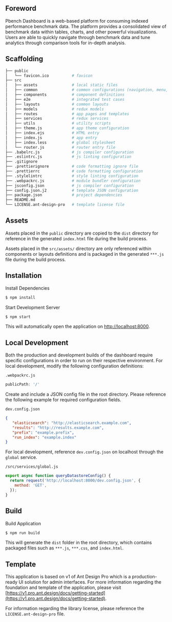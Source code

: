 ## Foreword

Pbench Dashboard is a web-based platform for consuming indexed performance benchmark data. The platform provides a consolidated view of benchmark data within tables, charts, and other powerful visualizations. Users are able to quickly navigate through benchmark data and tune analytics through comparison tools for in-depth analysis.

## Scaffolding

```bash
├── public
│   └── favicon.ico          # favicon
├── src
│   ├── assets               # local static files
│   ├── common               # common configurations (navigation, menu, etc.)
│   ├── components           # component definitions
│   ├── e2e                  # integrated test cases
│   ├── layouts              # common layouts
│   ├── models               # redux models
│   ├── routes               # app pages and templates
│   ├── services             # redux services
│   ├── utils                # utility scripts
│   ├── theme.js             # app theme configuration
│   ├── index.ejs            # HTML entry
│   ├── index.js             # app entry
│   ├── index.less           # global stylesheet
│   └── router.js            # router entry file
├── .babelrc.js              # js compiler configuration
├── .eslintrc.js             # js linting configuration
├── .gitignore               
├── .prettierignore          # code formatting ignore file
├── .prettierrc              # code formatting configuration
├── .stylelintrc             # style linting configuration
├── .webpackrc.js            # module bundler configuration
├── jsconfig.json            # js compiler configuration
├── config.json.j2           # template JSON configuration
├── package.json             # project dependencies
├── README.md               
└── LICENSE.ant-design-pro   # template license file
```

## Assets

Assets placed in the `public` directory are copied to the `dist` directory for reference in the generated `index.html` file during the build process.

Assets placed in the `src/assets/` directory are only referenced within components or layouts definitions and is packaged in the generated `***.js` file during the build process.


## Installation

Install Dependencies

```bash
$ npm install
```

Start Development Server

```bash
$ npm start
```

This will automatically open the application on [http://localhost:8000](http://localhost:8000).

## Local Development

Both the production and development builds of the dashboard require specific configurations in order to run on their respective environment. For local development, modify the following configuration definitions:

`.webpackrc.js`

```Javascript
publicPath: '/'
```

Create and include a JSON config file in the root directory. Please reference the following example for required configuration fields.

`dev.config.json`

```JSON
{
   "elasticsearch": "http://elasticsearch.example.com",
   "results": "http://results.example.com",
   "prefix": "example.prefix",
   "run_index": "example.index"
}
```

For local development, reference `dev.config.json` on localhost through the `global` service.

`/src/services/global.js`

```Javascript
export async function queryDatastoreConfig() {
  return request('http://localhost:8000/dev.config.json', {
    method: 'GET',
  });
}
```

## Build

Build Application

```bash
$ npm run build
```

This will generate the `dist` folder in the root directory, which contains packaged files such as `***.js`, `***.css`, and `index.html`.


## Template 

This application is based on v1 of Ant Design Pro which is a production-ready UI solution for admin interfaces. For more information regarding the foundation and template of the application, please visit [https://v1.pro.ant.design/docs/getting-started](https://v1.pro.ant.design/docs/getting-started).

For information regarding the library license, please reference the `LICENSE.ant-design-pro` file. 
